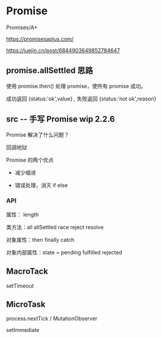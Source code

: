 # Promise

Promises/A+
 
https://promisesaplus.com/

https://juejin.cn/post/6844903649852784647

## promise.allSettled 思路

使用 promise.then() 处理 promise，使所有 promise 成功。

成功返回 {status:'ok',value} , 失败返回 {status:'not ok',reason}

## src -- 手写 Promise wip 2.2.6

Promise 解决了什么问题？ 

回调地狱

Promise 的两个优点

* 减少缩进

* 错误处理，消灭 if else

### API

属性： length

类方法：all allSettled race reject resolve

对象属性：then finally catch

对象内部属性：state = pending fulfilled rejected

## MacroTack 

setTimeout

## MicroTask

process.nextTick / MutationObserver

setImmediate
